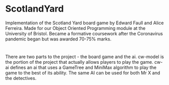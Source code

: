 # ScotlandYard

Implementation of the Scotland Yard board game by Edward Faull and Alice Ferreira. Made for our Object Oriented Programming module at the University of Bristol. Became a formative coursework after the Coronavirus pandemic began but was awarded 70-75% marks. 
#
There are two parts to the project - the board game and the ai. cw-model is the portion of the project that actually allows players to play the game. cw-ai defines an ai that uses a GameTree and MiniMax algorithm to play the game to the best of its ability. The same AI can be used for both Mr X and the detectives.
